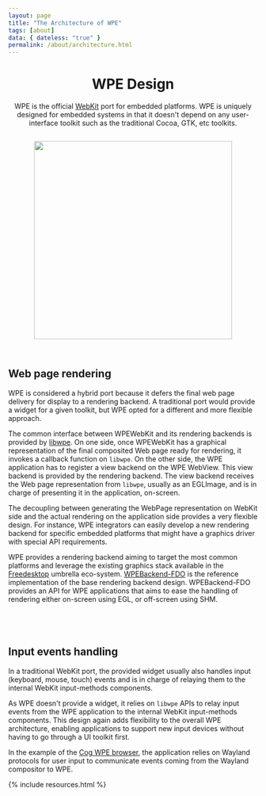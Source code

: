 ```yaml
---
layout: page
title: "The Architecture of WPE"
tags: [about]
data: { dateless: "true" }
permalink: /about/architecture.html
---
```

<style>
main > *, .dotsep {
	padding: 2em 0 3em;
}
.masthead-img {
	padding: 0;
	margin-block: 2em;
}
.masthead-img img {
	width: 400px;
	max-width: 100%;
	margin-block: -2em;
}
</style>

<header class="page">

# WPE Design

WPE is the official [WebKit](https://webkit.org) port for embedded platforms. WPE is uniquely designed
for embedded systems in that it doesn't depend on any user-interface toolkit
such as the traditional Cocoa, GTK, etc toolkits.

</header>

<div class="masthead-img full-bleed" align="center">
<img src="{{ '/assets/img/diagram-WPE-design.svg' | url }}" alt="">
</div>

<section class="dotsep">

## Web page rendering

<p class="leadin">WPE is considered a hybrid port because it defers the final web page delivery for display to a rendering backend. A traditional port would provide a widget for a given toolkit, but WPE opted for a different and more flexible approach.</p>

The common interface between WPEWebKit and its rendering backends is provided by
[libwpe](https://github.com/WebPlatformForEmbedded/libwpe). On one side, once
WPEWebKit has a graphical representation of the final composited Web page ready
for rendering, it invokes a callback function on `libwpe`. On the other side,
the WPE application has to register a view backend on the WPE WebView. This view
backend is provided by the rendering backend. The view backend receives the Web
page representation from `libwpe`, usually as an EGLImage, and is in charge of
presenting it in the application, on-screen.

The decoupling between generating the WebPage representation on WebKit side and
the actual rendering on the application side provides a very flexible design.
For instance, WPE integrators can easily develop a new rendering backend for
specific embedded platforms that might have a graphics driver with special API
requirements.

WPE provides a rendering backend aiming to target the most common platforms and
leverage the existing graphics stack available in the
[Freedesktop](https://freedesktop.org) umbrella eco-system.
[WPEBackend-FDO](https://github.com/Igalia/WPEBackend-FDO) is the reference
implementation of the base rendering backend design. WPEBackend-FDO provides an API
for WPE applications that aims to ease the handling of rendering either
on-screen using EGL, or off-screen using SHM.

</section>

<section>

## Input events handling

<p class="leadin">In a traditional WebKit port, the provided widget usually also handles input
(keyboard, mouse, touch) events and is in charge of relaying them to the
internal WebKit input-methods components.</p>

As WPE doesn't provide a widget, it relies on `libwpe` APIs to relay input
events from the WPE application to the internal WebKit input-methods components.
This design again adds flexibility to the overall WPE architecture, enabling
applications to support new input devices without having to go through a UI
toolkit first.

In the example of the [Cog WPE browser](https://github.com/Igalia/cog), the
application relies on Wayland protocols for user input to communicate events
coming from the Wayland compositor to WPE.

</section>

{% include resources.html %}